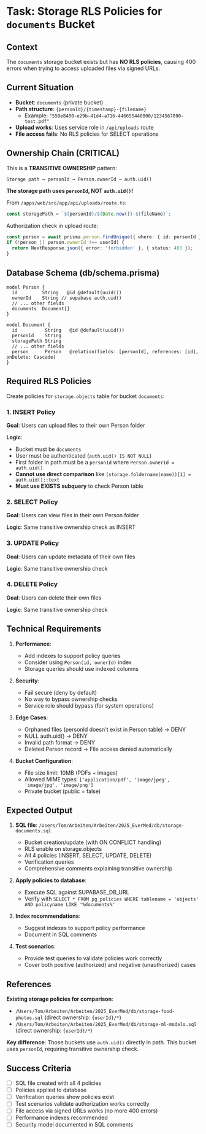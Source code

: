 # Task: Storage RLS Policies for `documents` Bucket

## Context

The `documents` storage bucket exists but has **NO RLS policies**, causing 400 errors when trying to access uploaded files via signed URLs.

## Current Situation

- **Bucket**: `documents` (private bucket)
- **Path structure**: `{personId}/{timestamp}-{filename}`
  - Example: `"550e8400-e29b-41d4-a716-446655440000/1234567890-test.pdf"`
- **Upload works**: Uses service role in `/api/uploads` route
- **File access fails**: No RLS policies for SELECT operations

## Ownership Chain (CRITICAL)

This is a **TRANSITIVE OWNERSHIP** pattern:

```
Storage path → personId → Person.ownerId → auth.uid()
```

**The storage path uses `personId`, NOT `auth.uid()`!**

From `/apps/web/src/app/api/uploads/route.ts`:
```typescript
const storagePath = `${personId}/${Date.now()}-${fileName}`;
```

Authorization check in upload route:
```typescript
const person = await prisma.person.findUnique({ where: { id: personId } });
if (!person || person.ownerId !== userId) {
  return NextResponse.json({ error: 'forbidden' }, { status: 403 });
}
```

## Database Schema (db/schema.prisma)

```prisma
model Person {
  id         String   @id @default(uuid())
  ownerId    String // supabase auth.uid()
  // ... other fields
  documents  Document[]
}

model Document {
  id          String   @id @default(uuid())
  personId    String
  storagePath String
  // ... other fields
  person      Person   @relation(fields: [personId], references: [id], onDelete: Cascade)
}
```

## Required RLS Policies

Create policies for `storage.objects` table for bucket `documents`:

### 1. INSERT Policy
**Goal**: Users can upload files to their own Person folder

**Logic**:
- Bucket must be `documents`
- User must be authenticated (`auth.uid() IS NOT NULL`)
- First folder in path must be a `personId` where `Person.ownerId = auth.uid()`
- **Cannot use direct comparison** like `(storage.foldername(name))[1] = auth.uid()::text`
- **Must use EXISTS subquery** to check Person table

### 2. SELECT Policy
**Goal**: Users can view files in their own Person folder

**Logic**: Same transitive ownership check as INSERT

### 3. UPDATE Policy
**Goal**: Users can update metadata of their own files

**Logic**: Same transitive ownership check

### 4. DELETE Policy
**Goal**: Users can delete their own files

**Logic**: Same transitive ownership check

## Technical Requirements

1. **Performance**:
   - Add indexes to support policy queries
   - Consider using `Person(id, ownerId)` index
   - Storage queries should use indexed columns

2. **Security**:
   - Fail secure (deny by default)
   - No way to bypass ownership checks
   - Service role should bypass (for system operations)

3. **Edge Cases**:
   - Orphaned files (personId doesn't exist in Person table) → DENY
   - NULL auth.uid() → DENY
   - Invalid path format → DENY
   - Deleted Person record → File access denied automatically

4. **Bucket Configuration**:
   - File size limit: 10MB (PDFs + images)
   - Allowed MIME types: `['application/pdf', 'image/jpeg', 'image/jpg', 'image/png']`
   - Private bucket (public = false)

## Expected Output

1. **SQL file**: `/Users/Tom/Arbeiten/Arbeiten/2025_EverMed/db/storage-documents.sql`
   - Bucket creation/update (with ON CONFLICT handling)
   - RLS enable on storage.objects
   - All 4 policies (INSERT, SELECT, UPDATE, DELETE)
   - Verification queries
   - Comprehensive comments explaining transitive ownership

2. **Apply policies to database**:
   - Execute SQL against SUPABASE_DB_URL
   - Verify with `SELECT * FROM pg_policies WHERE tablename = 'objects' AND policyname LIKE '%documents%'`

3. **Index recommendations**:
   - Suggest indexes to support policy performance
   - Document in SQL comments

4. **Test scenarios**:
   - Provide test queries to validate policies work correctly
   - Cover both positive (authorized) and negative (unauthorized) cases

## References

**Existing storage policies for comparison**:
- `/Users/Tom/Arbeiten/Arbeiten/2025_EverMed/db/storage-food-photos.sql` (direct ownership: `{userId}/*`)
- `/Users/Tom/Arbeiten/Arbeiten/2025_EverMed/db/storage-ml-models.sql` (direct ownership: `{userId}/*`)

**Key difference**: Those buckets use `auth.uid()` directly in path. This bucket uses `personId`, requiring transitive ownership check.

## Success Criteria

- [ ] SQL file created with all 4 policies
- [ ] Policies applied to database
- [ ] Verification queries show policies exist
- [ ] Test scenarios validate authorization works correctly
- [ ] File access via signed URLs works (no more 400 errors)
- [ ] Performance indexes recommended
- [ ] Security model documented in SQL comments
